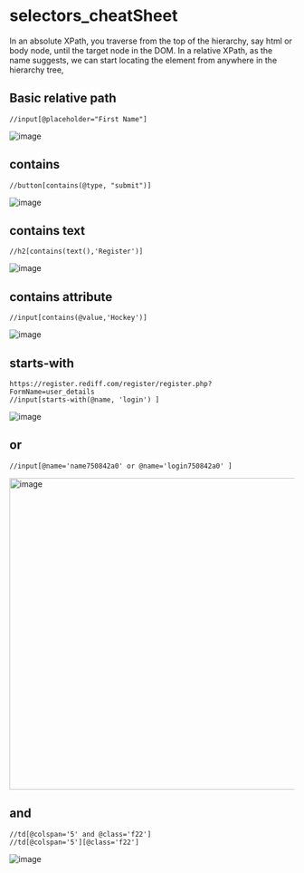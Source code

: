 # selectors_cheatSheet

In an absolute XPath, you traverse from the top of the hierarchy, say html or body node, until the target node in the DOM. 
In a relative XPath, as the name suggests, we can start locating the element from anywhere in the hierarchy tree, 


## Basic relative path 
    //input[@placeholder="First Name"]

![image](https://user-images.githubusercontent.com/26559577/223581455-40e51172-1492-441d-8620-bdba3356398c.png)

## contains
    //button[contains(@type, "submit")]

![image](https://user-images.githubusercontent.com/26559577/223585218-576979ec-3c86-4db4-bdd1-f0c3579a75ef.png)

## contains text  
    //h2[contains(text(),'Register')]
    
![image](https://user-images.githubusercontent.com/26559577/223591516-5538ab54-d498-440a-bea0-b4ab83945749.png)

## contains attribute 
    //input[contains(@value,'Hockey')]

![image](https://user-images.githubusercontent.com/26559577/223591728-d5ebaf34-8ef5-447f-b499-25da0ea8b0b3.png)


## starts-with
    https://register.rediff.com/register/register.php?FormName=user_details 
    //input[starts-with(@name, 'login') ]

![image](https://user-images.githubusercontent.com/26559577/228932881-9d0b88a0-5ead-46e4-b744-13a7353213ec.png)

## or
    //input[@name='name750842a0' or @name='login750842a0' ] 

<img width="550" alt="image" src="https://user-images.githubusercontent.com/26559577/229135574-b36376bd-5c1f-4763-a5d8-32e33f649588.png">

## and 
    //td[@colspan='5' and @class='f22']
    //td[@colspan='5'][@class='f22']

![image](https://user-images.githubusercontent.com/26559577/229263417-259fa85f-69c9-4a9d-a30e-b47d4369695f.png)





